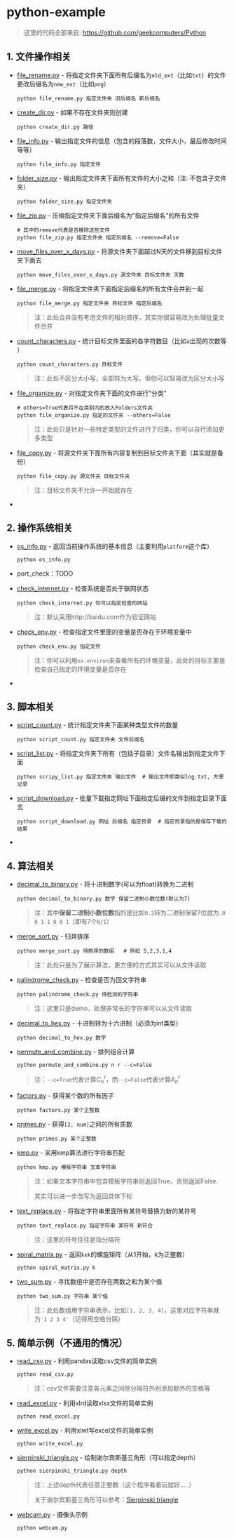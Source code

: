 # python-example

> 这里的代码全部来自: https://github.com/geekcomputers/Python

## 1. 文件操作相关

- [file_rename.py](FILE/file_rename.py) - 将指定文件夹下面所有后缀名为`old_ext`（比如`txt`）的文件更改后缀名为`new_ext`（比如`png`）

  ```shell
  python file_rename.py 指定文件夹 旧后缀名 新后缀名 
  ```

- [create_dir.py](FILE/create_dir.py) - 如果不存在文件夹则创建

  ```shell
  python create_dir.py 路径
  ```

- [file_info.py](FILE/file_info.py) - 输出指定文件的信息（包含的段落数，文件大小，最后修改时间等等）

  ```
  python file_info.py 指定文件
  ```

- [folder_size.py](FILE/folder_size.py) - 输出指定文件夹下面所有文件的大小之和（注: 不包含子文件夹）

  ```shell
  python folder_size.py 指定文件夹
  ```

- [file_zip.py](FILE/file_zip.py) - 压缩指定文件夹下面后缀名为"指定后缀名"的所有文件

  ```shell
  # 其中的remove代表是否移除这些文件
  python file_zip.py 指定文件夹 指定后缀名 --remove=False
  ```

- [move_files_over_x_days.py](FILE/move_files_over_x_days.py) - 将源文件夹下面超过N天的文件移到目标文件夹下面去

  ```shell
  python move_files_over_x_days.py 源文件夹 目标文件夹 天数
  ```

- [file_merge.py](FILE/file_merge.py) - 将指定文件夹下面指定后缀名的所有文件合并到一起

  ```shell
  python file_merge.py 指定文件夹 目标文件 指定后缀名
  ```

  > 注：此处合并没有考虑文件的相对顺序，其实你很容易改为处理批量文件合并

- [count_characters.py](FILE/count_characters.py) - 统计目标文件里面的各字符数目（比如`a`出现的次数等 ）

  ```shell
  python count_characters.py 目标文件
  ```

  > 注：此处不区分大小写，全部转为大写。但你可以轻易改为区分大小写

- [file_organize.py](FILE/file_organize.py) - 对指定文件夹下面的文件进行"分类"

  ```shell
  # others=True代表将不在类别内的放入Folders文件夹
  python file_organize.py 指定的文件夹 --others=False  
  ```

  > 注：此处只是针对一些特定类型的文件进行了归类，你可以自行添加更多类型

- [file_copy.py](FILE/file_copy.py) - 将源文件夹下面所有内容复制到目标文件夹下面（其实就是备份）

  ```shell
  python file_copy.py 源文件夹 目标文件夹
  ```

  > 注：目标文件夹不允许一开始就存在

- 


## 2. 操作系统相关

- [os_info.py](OS/os_info.py) - 返回当前操作系统的基本信息（主要利用`platform`这个库）

  ```shell
  python os_info.py
  ```

- port_check：TODO

- [check_internet.py](OS/check_internet.py) - 检查系统是否处于联网状态

  ```shell
  python check_internet.py 你可以指定检查的网站
  ```

  > 注：默认采用http://baidu.com作为验证网站

- [check_env.py](OS/check_env.py) - 检查指定文件里面的变量是否存在于环境变量中

  ```shell
  python check_env.py 指定文件
  ```

  > 注：你可以利用`os.environ`来查看所有的环境变量，此处的目标主要是检查自己指定的环境变量是否存在

- 

## 3. 脚本相关

- [script_count.py](SCRIPT/script_count.py) - 统计指定文件夹下面某种类型文件的数量

  ```shell
  python script_count.py 指定文件夹 文件后缀名
  ```

- [script_list.py](SCRIPT/script_list.py) - 将指定文件夹下所有（包括子目录）文件名输出到指定文件下面

  ```shell
  python scripy_list.py 指定文件夹 输出文件  # 输出文件即类似log.txt, 方便记录
  ```

- [script_download.py](SCRIPT/script_download.py) - 批量下载指定网址下面指定后缀的文件到指定目录下面去

  ```shell
  python script_download.py 网址 后缀名 指定目录  # 指定目录指的是保存下载的结果
  ```

- 

## 4. 算法相关

- [decimal_to_binary.py](ALGOS/decimal_to_binary.py) - 将十进制数字(可以为float)转换为二进制

  ```shell
  python decimal_to_binary.py 数字 保留二进制小数位数(默认为7)   
  ```

  > 注：其中**保留二进制小数位数**指的是比如`0.2`转为二进制保留7位就为`.0 0 1 1 0 0 1`（即有7个`0/1`）

- [merge_sort.py](ALGO/merge_sort.py) - 归并排序

  ```shell
  python merge_sort.py 待排序的数组   # 例如 5,2,3,1,4
  ```

  > 注：此处只是为了展示算法，更方便的方式其实可以从文件读取

- [palindrome_check.py](ALGO/palindrome_check.py) - 检查是否为回文字符串

  ```shell
  python palindrome_check.py 待检测的字符串
  ```

  > 注：这里只是demo，处理非常长的字符串可以从文件读取

- [decimal_to_hex.py](ALGO/decimal_to_hex.py) - 十进制转为十六进制（必须为int类型）

  ```shell
  python decimal_to_hex.py 数字
  ```

- [permute_and_combine.py](ALGO/permute_and_combine.py) - 排列组合计算

  ```shell
  python permute_and_combine.py n r --c=False
  ```

  > 注：`--c=True`代表计算$C_n^r$，而`--c=False`代表计算$A_n^r$

- [factors.py](ALGO/factors.py) - 获得某个数的所有因子

  ```shell
  python factors.py 某个正整数
  ```

- [primes.py](ALGO/primes.py) - 获得`[2, num]`之间的所有质数

  ```shell
  python primes.py 某个正整数
  ```

- [kmp.py](ALGO/kmp.py) - 采用kmp算法进行字符串匹配

  ```shell
  python kmp.py 模板字符串 文本字符串
  ```

  > 注：如果文本字符串中包含模板字符串则返回True，否则返回False.  
  >
  > 其实可以进一步改写为返回具体下标

- [text_replace.py](ALGO/text_replace.py) - 将指定字符串里面所有某符号替换为新的某符号

  ```shell
  python text_replace.py 指定字符串 某符号 新符合
  ```

  > 注：这里的符号往往是指分隔符

- [spiral_matrix.py](ALGO/spiral_matrix.py) - 返回`kxk`的螺旋矩阵（从1开始，k为正整数）

  ```shell
  python spiral_matrix.py k
  ```

- [two_sum.py](ALGO/two_sum.py) - 寻找数组中是否存在两数之和为某个值

  ```shell
  python two_sum.py 字符串 某个值
  ```

  > 注：此处数组用字符串表示，比如`[1, 2, 3, 4]`，这里对应字符串就为`'1 2 3 4'`（记得用空格分隔）

## 5. 简单示例（不通用的情况）

- [read_csv.py](DEMO/read_csv.py) - 利用pandas读取csv文件的简单实例

  ```shell
  python read_csv.py
  ```

  > 注：csv文件需要注意各元素之间除分隔符外别添加额外的空格等

- [read_excel.py](DEMO/read_excel.py) - 利用xlrd读取xlsx文件的简单实例

  ```shell
  python read_excel.py 
  ```

- [write_excel.py](DEMO/write_excel.py) - 利用xlwt写excel文件的简单实例

  ```shell
  python write_excel.py
  ```

- [sierpinski_triangle.py](DEMO/sierpinski_triangle.py) - 绘制谢尔宾斯基三角形（可以指定depth）

  ```shell
  python sierpinski_triangle.py depth
  ```

  > 注：上述depth代表任意正整数（这个程序看着玩就好.....）
  >
  > 关于谢尔宾斯基三角形可以参考：[Sierpinski triangle](https://en.wikipedia.org/wiki/Sierpinski_triangle)

- [webcam.py](DEMO/webcam.py) - 摄像头示例

  ```shell
  python webcam.py
  ```

